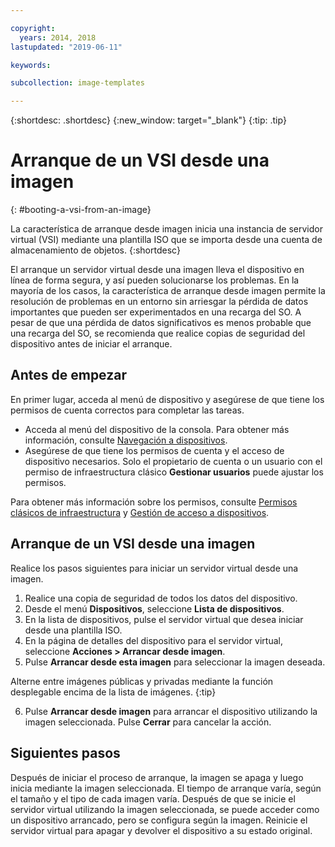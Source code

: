 ```yaml
---

copyright:
  years: 2014, 2018
lastupdated: "2019-06-11"

keywords:

subcollection: image-templates

---
```


{:shortdesc: .shortdesc}
{:new_window: target="_blank"}
{:tip: .tip}

# Arranque de un VSI desde una imagen
{: #booting-a-vsi-from-an-image}

La característica de arranque desde imagen inicia una instancia de servidor virtual (VSI) mediante una plantilla ISO que se importa desde una cuenta de almacenamiento de objetos.
{:shortdesc}

El arranque un servidor virtual desde una imagen lleva el dispositivo en línea de forma segura, y así pueden solucionarse los problemas. En la mayoría de los casos, la característica de arranque desde imagen permite la resolución de problemas en un entorno sin arriesgar la pérdida de datos importantes que pueden ser experimentados en una recarga del SO. A pesar de que una pérdida de datos significativos es menos probable que una recarga del SO, se recomienda que realice copias de seguridad del dispositivo antes de iniciar el arranque.

## Antes de empezar
En primer lugar, acceda al menú de dispositivo y asegúrese de que tiene los permisos de cuenta correctos para completar las tareas.

* Acceda al menú del dispositivo de la consola. Para obtener más información, consulte
[Navegación a dispositivos](/docs/infrastructure/image-templates?topic=virtual-servers-navigating-devices).
* Asegúrese de que tiene los permisos de cuenta y el acceso de dispositivo necesarios. Solo el propietario de cuenta o un usuario con el permiso de infraestructura clásico **Gestionar usuarios**
puede ajustar los permisos.

Para obtener más información sobre los permisos, consulte [Permisos clásicos de infraestructura](/docs/iam?topic=iam-infrapermission#infrapermission) y [Gestión de acceso a dispositivos](/docs/vsi?topic=virtual-servers-managing-device-access).

## Arranque de un VSI desde una imagen

Realice los pasos siguientes para iniciar un servidor virtual desde una imagen.

1. Realice una copia de seguridad de todos los datos del dispositivo.
2. Desde el menú **Dispositivos**, seleccione **Lista de dispositivos**.
3. En la lista de dispositivos, pulse el servidor virtual que desea iniciar desde una plantilla ISO.
4. En la página de detalles del dispositivo para el servidor virtual, seleccione **Acciones > Arrancar desde imagen**.
5. Pulse **Arrancar desde esta imagen** para seleccionar la imagen deseada.

  Alterne entre imágenes públicas y privadas mediante la función desplegable encima de la lista de imágenes.
  {:tip}

6. Pulse **Arrancar desde imagen** para arrancar el dispositivo utilizando la imagen seleccionada. Pulse **Cerrar** para cancelar la acción.

## Siguientes pasos

Después de iniciar el proceso de arranque, la imagen se apaga y luego inicia mediante la imagen seleccionada. El tiempo de arranque varía, según el tamaño y el tipo de cada imagen varía. Después de que se inicie el servidor virtual utilizando la imagen seleccionada, se puede acceder como un dispositivo arrancado, pero se configura según la imagen. Reinicie el servidor virtual para apagar y devolver el dispositivo a su estado original.
